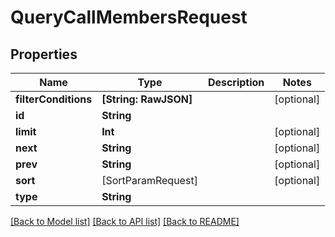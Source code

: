 # QueryCallMembersRequest

## Properties
Name | Type | Description | Notes
------------ | ------------- | ------------- | -------------
**filterConditions** | **[String: RawJSON]** |  | [optional] 
**id** | **String** |  | 
**limit** | **Int** |  | [optional] 
**next** | **String** |  | [optional] 
**prev** | **String** |  | [optional] 
**sort** | [SortParamRequest] |  | [optional] 
**type** | **String** |  | 

[[Back to Model list]](../README.md#documentation-for-models) [[Back to API list]](../README.md#documentation-for-api-endpoints) [[Back to README]](../README.md)


